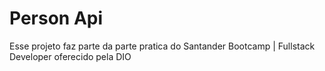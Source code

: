 # Person Api

Esse projeto faz parte da parte pratica do Santander Bootcamp | Fullstack Developer oferecido pela DIO

